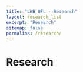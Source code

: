 ```yaml
---
title: "LKB QFL - Research"
layout: research_list
excerpt: "Research"
sitemap: false
permalink: /research/
---
```


# Research

